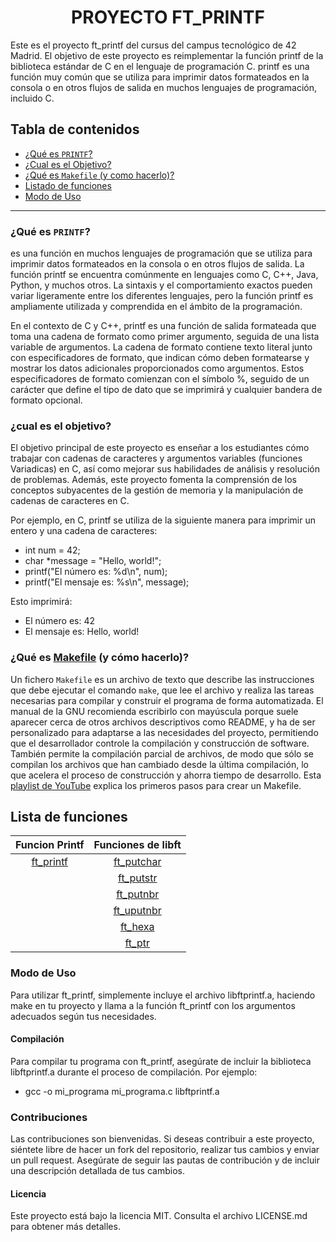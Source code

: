 <h1 align=center>PROYECTO FT_PRINTF</h1>

Este es el proyecto ft_printf del cursus del campus tecnológico de 42 Madrid. El objetivo de este proyecto es reimplementar la función printf de la biblioteca estándar de C en el lenguaje de programación C. printf es una función muy común que se utiliza para imprimir datos formateados en la consola o en otros flujos de salida en muchos lenguajes de programación, incluido C.

## Tabla de contenidos
- [¿Qué es `PRINTF`?](#qué-es-PRINTF)
- [¿Cual es el Objetivo?](#cual-es-el-Objetivo)
- [¿Qué es `Makefile` (y como hacerlo)?](#qué-es-makefile-y-cómo-hacerlo)
- [Listado de funciones](#lista-de-funciones)
- [Modo de Uso](#Modo-de-Uso)

 <hr>

### ¿Qué es `PRINTF`?
es una función en muchos lenguajes de programación que se utiliza para imprimir datos formateados en la consola o en otros flujos de salida. La función printf se encuentra comúnmente en lenguajes como C, C++, Java, Python, y muchos otros. La sintaxis y el comportamiento exactos pueden variar ligeramente entre los diferentes lenguajes, pero la función printf es ampliamente utilizada y comprendida en el ámbito de la programación.

En el contexto de C y C++, printf es una función de salida formateada que toma una cadena de formato como primer argumento, seguida de una lista variable de argumentos. La cadena de formato contiene texto literal junto con especificadores de formato, que indican cómo deben formatearse y mostrar los datos adicionales proporcionados como argumentos. Estos especificadores de formato comienzan con el símbolo %, seguido de un carácter que define el tipo de dato que se imprimirá y cualquier bandera de formato opcional.
### ¿cual es el objetivo?

El objetivo principal de este proyecto es enseñar a los estudiantes cómo trabajar con cadenas de caracteres y argumentos variables (funciones Variadicas) en C, así como mejorar sus habilidades de análisis y resolución de problemas. Además, este proyecto fomenta la comprensión de los conceptos subyacentes de la gestión de memoria y la manipulación de cadenas de caracteres en C.

Por ejemplo, en C, printf se utiliza de la siguiente manera para imprimir un entero y una cadena de caracteres:

- int num = 42;
- char *message = "Hello, world!";
- printf("El número es: %d\n", num);
- printf("El mensaje es: %s\n", message);

Esto imprimirá:

- El número es: 42
- El mensaje es: Hello, world!

### ¿Qué es [Makefile](./Makefile) (y cómo hacerlo)?

Un fichero `Makefile` es un archivo de texto que describe las instrucciones que debe ejecutar el comando `make`, que lee el archivo y realiza las tareas necesarias para compilar y construir el programa de forma automatizada.
El manual de la GNU recomienda escribirlo con mayúscula porque suele aparecer cerca de otros archivos descriptivos como README, y ha de ser personalizado para adaptarse a las necesidades del proyecto, permitiendo que el desarrollador controle la compilación y construcción de software. También permite la compilación parcial de archivos, de modo que sólo se compilan los archivos que han cambiado desde la última compilación, lo que acelera el proceso de construcción y ahorra tiempo de desarrollo. Esta [playlist de YouTube](https://www.youtube.com/playlist?list=PLTd5ehIj0goOrqKZPvq1Np-8PUFcQSSm-) explica los primeros pasos para crear un Makefile.

## Lista de funciones

|     Funcion Printf     |      Funciones de libft     |
| :-----------------------: | :-----------------------------: 
| [ft_printf](ft_printf.c)  | [ft_putchar](libft/ft_putchar_fd.c) |
|                           | [ft_putstr](libft/ft_putstr_fd.c)   |
|                           | [ft_putnbr](libft/ft_putnbr_fd.c)   |
|                           | [ft_uputnbr](libft/ft_uputnbr.c)   |
|                           | [ft_hexa](libft/ft_hexa.c)   |
|                           | [ft_ptr](libft/ft_ptr.c)   |

### Modo de Uso
Para utilizar ft_printf, simplemente incluye el archivo libftprintf.a, haciendo make en tu proyecto y llama a la función ft_printf con los argumentos adecuados según tus necesidades.
#### Compilación
Para compilar tu programa con ft_printf, asegúrate de incluir la biblioteca libftprintf.a durante el proceso de compilación. Por ejemplo:
- gcc -o mi_programa mi_programa.c libftprintf.a
### Contribuciones
Las contribuciones son bienvenidas. Si deseas contribuir a este proyecto, siéntete libre de hacer un fork del repositorio, realizar tus cambios y enviar un pull request. Asegúrate de seguir las pautas de contribución y de incluir una descripción detallada de tus cambios.

#### Licencia
Este proyecto está bajo la licencia MIT. Consulta el archivo LICENSE.md para obtener más detalles.
